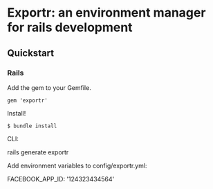 # Exportr: an environment manager for rails development

## Quickstart

### Rails

Add the gem to your Gemfile.

    gem 'exportr'

Install!

`$ bundle install`

CLI:

rails generate exportr

Add environment variables to config/exportr.yml:

FACEBOOK_APP_ID: '124323434564'